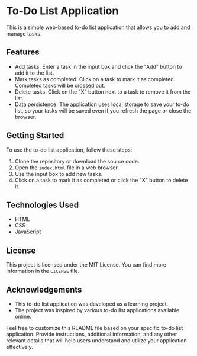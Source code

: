 # To-Do List Application

This is a simple web-based to-do list application that allows you to add and manage tasks.

## Features

- Add tasks: Enter a task in the input box and click the "Add" button to add it to the list.
- Mark tasks as completed: Click on a task to mark it as completed. Completed tasks will be crossed out.
- Delete tasks: Click on the "X" button next to a task to remove it from the list.
- Data persistence: The application uses local storage to save your to-do list, so your tasks will be saved even if you refresh the page or close the browser.

## Getting Started

To use the to-do list application, follow these steps:

1. Clone the repository or download the source code.
2. Open the `index.html` file in a web browser.
3. Use the input box to add new tasks.
4. Click on a task to mark it as completed or click the "X" button to delete it.

## Technologies Used

- HTML
- CSS
- JavaScript

## License

This project is licensed under the MIT License. You can find more information in the `LICENSE` file.

## Acknowledgements

- This to-do list application was developed as a learning project.
- The project was inspired by various to-do list applications available online.

Feel free to customize this README file based on your specific to-do list application. Provide instructions, additional information, and any other relevant details that will help users understand and utilize your application effectively.
